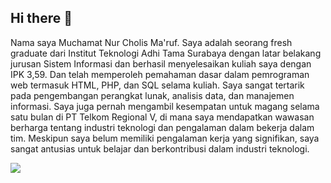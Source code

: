 ## Hi there 👋
Nama saya Muchamat Nur Cholis Ma'ruf. Saya adalah seorang fresh graduate dari Institut Teknologi Adhi Tama Surabaya dengan latar belakang jurusan Sistem Informasi dan berhasil menyelesaikan kuliah saya dengan IPK 3,59. Dan telah memperoleh pemahaman dasar dalam pemrograman web termasuk HTML, PHP, dan SQL selama kuliah. Saya sangat tertarik pada pengembangan perangkat lunak, analisis data, dan manajemen informasi. Saya juga pernah mengambil kesempatan untuk magang selama satu bulan di PT Telkom Regional V, di mana saya mendapatkan wawasan berharga tentang industri teknologi dan pengalaman dalam bekerja dalam tim. Meskipun saya belum memiliki pengalaman kerja yang signifikan, saya sangat antusias untuk belajar dan berkontribusi dalam industri teknologi.

![](https://komarev.com/ghpvc/?username=NCholisM&style=for-the-badge&label=PROFILE+VIEWS)
<!--
**NCholisM/NCholisM** is a ✨ _special_ ✨ repository because its `README.md` (this file) appears on your GitHub profile.

Here are some ideas to get you started:

- 🔭 I’m currently working on ...
- 🌱 I’m currently learning ...
- 👯 I’m looking to collaborate on ...
- 🤔 I’m looking for help with ...
- 💬 Ask me about ...
- 📫 How to reach me: ...
- 😄 Pronouns: ...
- ⚡ Fun fact: ...
-->
